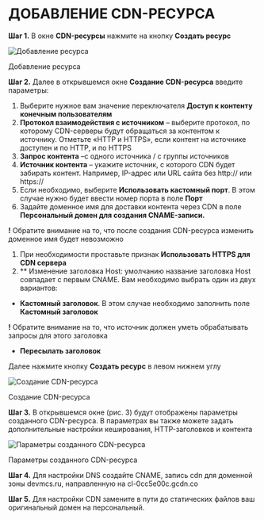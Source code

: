 ﻿# <a name="\_heading=h.gjdgxs"></a>**ДОБАВЛЕНИЕ CDN-РЕСУРСА**
**Шаг 1.** В окне **CDN-ресурсы** нажмите на кнопку **Создать ресурс**

![Добавление ресурса](https://github.com/Lada7878/Portfolio/blob/main/1.png)

Добавление ресурса

**Шаг 2.** Далее в открывшемся окне **Создание CDN-ресурса** введите параметры:

1. Выберите нужное вам значение переключателя **Доступ к контенту конечным пользователям**
1. **Протокол взаимодействия с источником** – выберите протокол, по которому CDN-серверы будут обращаться за контентом к источнику. Отметьте «HTTP и HTTPS», если контент на источнике доступен и по HTTP, и по  HTTPS
1. **Запрос контента** –с одного источника / с группы источников
1. **Источник контента** – укажите источник, с которого CDN будет забирать контент. Например, IP-адрес или URL сайта без http:// или https://
1. Если необходимо, выберите **Использовать кастомный порт**. В этом случае нужно будет ввести номер порта в поле **Порт**
1. Задайте доменное имя для доставки контента через CDN в поле **Персональный домен для создания CNAME-записи.**

**!** Обратите внимание на то, что после создания CDN-ресурса изменить доменное имя будет невозможно

1. При необходимости проставьте признак **Использовать HTTPS для CDN сервера**
1. \*\* Изменение заголовка Host: умолчанию название заголовка Host совпадает с первым CNAME. Вам необходимо выбрать один из двух вариантов:
- **Кастомный заголовок**. В этом случае необходимо заполнить поле **Кастомный заголовок**

**!** Обратите внимание на то, что источник должен уметь обрабатывать запросы для этого заголовка

- **Пересылать заголовок**

Далее нажмите кнопку **Создать ресурс** в левом нижнем углу

![Создание CDN-ресурса](https://github.com/Lada7878/Portfolio/blob/main/2.png)

Создание CDN-ресурса

**Шаг 3.** В открывшемся окне (рис. 3) будут отображены параметры созданного CDN-ресурса. В параметрах вы также можете задать дополнительные настройки кеширования, HTTP-заголовков и контента

![Параметры созданного CDN-ресурса](https://github.com/Lada7878/Portfolio/blob/main/3.png)

Параметры созданного CDN-ресурса

**Шаг 4.** Для настройки DNS создайте CNAME, запись cdn для доменной зоны devmcs.ru, направленную на cl-0cc5e00c.gcdn.co

**Шаг 5.** Для настройки CDN замените в пути до статических файлов ваш оригинальный домен на персональный.

